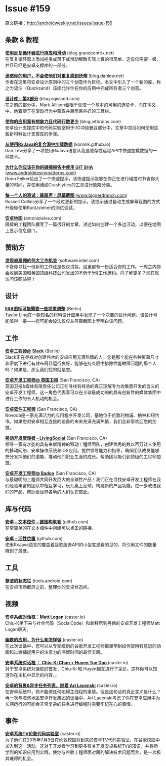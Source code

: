# Issue #159

>
原文链接：<http://androidweekly.net/issues/issue-159>

## 条款 & 教程

**[使用反复循环器进行拖曳和滑动](https://medium.com/@ipaulpro/drag-and-swipe-with-recyclerview-b9456d2b1aaf)** (blog.grandcentrix.net)  
在反复循环器上添加拖曳或落下或滑动解散实际上真的很简单。这仅仅需要一级，并且已经是安卓支撑库的一部分。

**[迷惑你的用户，不会使他们对重复感到厌倦](http://blog.blundell-apps.com/animations-enchant-your-users-without-boring-them-with-repetition/)** (blog.danlew.net)   
作者在这里将安卓设计原则中的三个创意作为目标。本文中引入了一个新的库，称之为流沙（Quicksand）该库允许你在你的应用中完成所有者三个创意。

**[设计库 – 第3部分](https://blog.stylingandroid.com/design-library-part-3/)** (blog.sqisland.com)   
在之前的部分中，Mark Allison着眼于获取一个基本的可用的选项卡，而在本文中，他着眼于在滚动行为中获取并展示某些好的工具栏。

**[使你的应用富有想象力且代码行数更少](http://inthecheesefactory.com/blog/android-design-support-library-codelab/en)** (blog.jetbrains.com)   
安卓设计支撑库中的代码实验室用于I/O冲绕曼谷部分中。文章中包括如何使用这些新材料设计支撑库的步骤。
  
**[从使用RxJava的复合源中加载数据](http://blog.danlew.net/2015/06/22/loading-data-from-multiple-sources-with-rxjava/)** (konmik.github.io)   
Dan Lew分享了一项使用RxJava语言从高速缓存或远程API中快速加载数据的一种技术。

**[为什么你应该在你的碰撞报告中使用 GIT SHA](http://www.donnfelker.com/why-you-should-use-a-git-sha-in-your-crash-reporting/)** (www.androiddesignpatterns.com)   
Donn Felker给出了一个快速提示，该快速提示能够在你正在进行碰撞时节省你大量的时间，并使用诸如Crashlytics的工具进行缺陷分类。
 
**[每一个人的测试：隆隆声！屏幕截图 ](http://www.everybodytests.com/2015/06/boom-screenshot-level-up-your-test.html)** (www.bignerdranch.com)   
Russell Collins分享了一个经过更新的提示，该提示通过自动生成屏幕截图的方式升级你使用RunListener的测试调试。
 
**[安卓地图](https://engblog.nextdoor.com/2015/06/25/maps-on-android/)** (antonioleiva.com)   
隔壁的工程团队撰写了一篇很好的文章，讲述如何创建一个多边活动，以便在地图上显示信息窗口。

## 赞助方

**[发现被雇佣的伟大工作机会](https://hired.com/?utm_source=newsletters&utm_medium=androidweekly&utm_campaign=n-q2_15-androidweeklyspons)** (software.intel.com)   
不管你寻找一份新的工作还是仅仅试探，这里都有一份适合你的工作。一周之内你会收到美国和英国顶级科技公司发出的不低于5份工作邀约。向了解更多？现在就访问该网站吧！

## 设计

**[FAB图标可能需要一些视觉调整](http://androiduiux.com/2015/06/24/your-fab-icon-might-need-some-optical-alignment/)** (Berlin)   
Taylor Ling在一款知名的材料设计应用中发现了一个次要的设计问题，该设计可能值得一提——您可能会设法仅仅从屏幕截图上弄明白该问题。

## 工作

**[安卓工程师@ Slack](https://slack.com/jobs/69909/android-engineer)** (Berlin)   
Slack正在寻找对创建伟大的安卓应用充满热情的人。您是那个能在各种屏幕尺寸和密度下进行有效布局且运行良好，能够在持久层中排除性能故障问题的那个人吗？如果是，那么我们找的就是您。
 
**[安卓开发工程师@ 英国卫报](https://gnm.taleo.net/careersection/ex/jobdetail.ftl?job=KIN0000EM)** (San Francisco, CA)   
英国卫报&媒体有限责任公司正在寻找有经验的真正理解专为收集而开发的含义的安卓开发工程师。这一角色代表着可以在全球最成功的的具有创新性的媒体集团中进行工作的令人机动的机会。 

**[安卓软件工程师](http://www.google.com.hk/url?sa=p&hl=zh-CN&pref=hkredirect&pval=yes&q=http://www.google.com.hk/url%3Fsa%3Dp%26q%3Dhttps://www.google.com/accounts/ServiceLogin%3Fservice%253Dwise%2526passive%253Dtrue%2526go%253Dtrue%2526continue%253Dhttps://docs.google.com/document/d/1GDB--eTLAGZXMuNDT4ckhMHwzTC32MRwJ_oOhQwIjIk/edit%3Fusp%25253Dsharing%252526pref%25253D2%252526pli%25253D1%26gws_rd%3Dcr&ust=1436693881417588&usg=AFQjCNF0JlKihd5PA2pXIFWUwUHhbazVzA)** (San Francisco, CA)   
Novoda是一家充满活力的应用程序开发公司，基地位于伦敦利物浦、柏林和纽约市。如果您对安卓相互连接的设备的未来充满充满热情，我们会非常欢迎您的加盟。

**[移动开发管理者 -  LivingSocial](http://hire.jobvite.com/CompanyJobs/Careers.aspx?c=qD09Vfwr&cs=9zj9VfwG&nl=1&jvi=oXXS0fww,Job&jvs=Android_Weekly)** (San Francisco, CA)   
领导一家有才能的具有奉献精神的移动工程师团队，创建优秀的数以百万计人使用的移动网络、安卓操作系统和iOS应用。提供领导能力和指导，确保团队成员能够充分发挥他们的潜能，推动他们职业生涯的成长。帮助团队吸引到顶级的工程师加盟。

**[安卓开发工程师@ Badoo](https://corp.badoo.com/jobs/?nl=1&jvi=oGInWfwr,Job&jvs=Android_Weekly)** (San Francisco, CA)   
与最聪明的工程师共同开发巨大的全球性产品！我们正在寻找安卓开发工程师在我们经验丰富的团队中相互学习，玩儿桌上足球，构建新的产品功能，进一步改进我们的产品，帮助全世界各地的人们认识彼此。

## 库与代码

**[安卓 – 文本控件 – 链接构筑者](https://github.com/klinker24/Android-TextView-LinkBuilder)** (github.com)   
非常简单的在文本控件中创建可以点击的链接。


**[安卓 – 活性位置](https://github.com/mcharmas/Android-ReactiveLocation)** (github.com)       
使用RxJava语言的覆盖着谷歌服务API的小型库是看的见的，将引用文件的数量降到了最低。

## 工具

**[整洁的状态栏](https://github.com/emmaguy/clean-status-bar)** (tools.android.com)    
在安卓市场截屏之前，整理你的安卓状态栏。

## 视频 

**[安卓系统对话框：Matt Logan](https://www.youtube.com/watch?v=yrab-BwJCEU)** (caster.io)    
Chiu-K坐下来与社会代码（SocialCode）和新移居到丹佛的安卓开发工程师Matt Logan聊天。

**[幽默的应用，为什么和怎样做](https://www.youtube.com/watch?v=6SX6UmQDGPA&feature=youtu.be)** (caster.io)    
在此次谈话中，您可以从专家级别的谷歌开发工程师那里学到如何使用有意思的动画和过渡捕捉用户的注意力的滞留时间的最佳实践。

**[安卓系统对话框 ： Chiu-Ki Chan + Huyen Tue Dao ](https://www.youtube.com/watch?v=Ry5j-i5tPYk&feature=youtu.be)** (caster.io)    
对于安卓系统对话框的首发，Chiu-Ki 和 Huyen相互进行了采访，这样你可以知道你在主机中显示的内容。。

**[安卓的背景&异步任务列表，随着 Ari Lacenski](https://realm.io/news/android-threading-background-tasks/)** (caster.io)    
在安卓系统中，你不能做任何阻碍主线程的事情。但是这句话的真正含义是什么？再一次与海湾地区安卓开发集团的谈话中，Ari Lacenski考虑了你在安卓应用中为长期运行的可能会非常复杂的任务进行编程时需要牢记在心的事情。

## 事件 

**[安卓系统TV伦敦代码实验室](https://events.withgoogle.com/android-tv-london-code-lab/)** (caster.io)    
为了他们在2015年7月9日在伦敦校园将到来的安卓TV代码实验室，在谷歌校园中加入到这一活动。这对于开发者学习到更多有关开发安卓系统TV的知识，并将所学到的知识应用到实践，使你与谷歌工程师面对面的解决技术问题而言，是一次极其难得的机会。